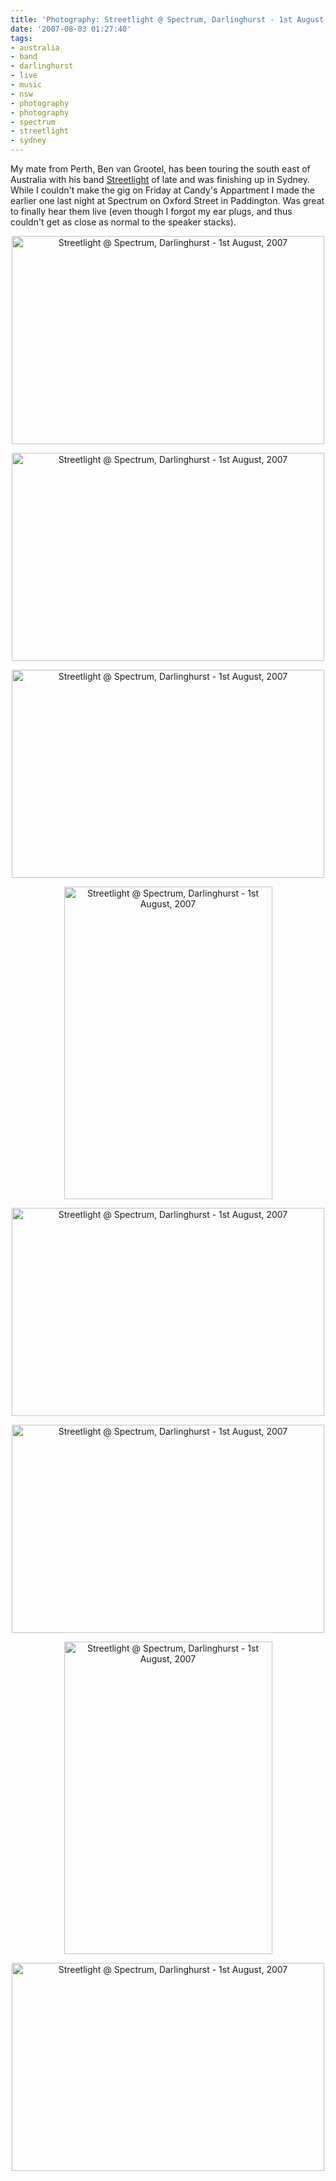 ```yaml
---
title: 'Photography: Streetlight @ Spectrum, Darlinghurst - 1st August, 2007'
date: '2007-08-03 01:27:40'
tags:
- australia
- band
- darlinghurst
- live
- music
- nsw
- photography
- photography
- spectrum
- streetlight
- sydney
---
```


My mate from Perth, Ben van Grootel, has been touring the south east of Australia with his band <a href="http://streetlightonline.com">Streetlight</a> of late and was finishing up in Sydney. While I couldn't make the gig on Friday at Candy's Appartment I made the earlier one last night at Spectrum on Oxford Street in Paddington. Was great to finally hear them live (even though I forgot my ear plugs, and thus couldn't get as close as normal to the speaker stacks).
<p style="text-align: center"><a href="http://www.flickr.com/photos/jufemaiz/985847509/" title="Photo Sharing"><img src="http://farm2.static.flickr.com/1433/985847509_dd8d663c54.jpg" alt="Streetlight @ Spectrum, Darlinghurst - 1st August, 2007" height="333" width="500" /></a></p>
<p style="text-align: center"><a href="http://www.flickr.com/photos/jufemaiz/986654106/" title="Photo Sharing"><img src="http://farm2.static.flickr.com/1215/986654106_456807ceb4.jpg" alt="Streetlight @ Spectrum, Darlinghurst - 1st August, 2007" height="333" width="500" /></a></p>
<p style="text-align: center"><a href="http://www.flickr.com/photos/jufemaiz/985806943/" title="Photo Sharing"><img src="http://farm2.static.flickr.com/1303/985806943_b3c986a530.jpg" alt="Streetlight @ Spectrum, Darlinghurst - 1st August, 2007" height="333" width="500" /></a></p>
<p style="text-align: center"><a href="http://www.flickr.com/photos/jufemaiz/985823065/" title="Photo Sharing"><img src="http://farm2.static.flickr.com/1367/985823065_39a55a5225.jpg" width="333" height="500" alt="Streetlight @ Spectrum, Darlinghurst - 1st August, 2007" /></a></p>
<p style="text-align: center"><a href="http://www.flickr.com/photos/jufemaiz/985831565/" title="Photo Sharing"><img src="http://farm2.static.flickr.com/1394/985831565_25a09f16d2.jpg" alt="Streetlight @ Spectrum, Darlinghurst - 1st August, 2007" height="333" width="500" /></a></p>
<p style="text-align: center"><a href="http://www.flickr.com/photos/jufemaiz/986691422/" title="Photo Sharing"><img src="http://farm2.static.flickr.com/1340/986691422_c483595161.jpg" alt="Streetlight @ Spectrum, Darlinghurst - 1st August, 2007" height="333" width="500" /></a></p>
<p style="text-align: center"><a href="http://www.flickr.com/photos/jufemaiz/985828549/" title="Photo Sharing"><img src="http://farm2.static.flickr.com/1331/985828549_a7ff18b14c.jpg" alt="Streetlight @ Spectrum, Darlinghurst - 1st August, 2007" height="500" width="333" /></a></p>
<p style="text-align: center"><a href="http://www.flickr.com/photos/jufemaiz/986685224/" title="Photo Sharing"><img src="http://farm2.static.flickr.com/1033/986685224_6507302ddf.jpg" width="500" height="333" alt="Streetlight @ Spectrum, Darlinghurst - 1st August, 2007" /></a></p>
